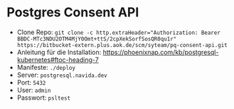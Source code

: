 # Postgres Consent API

- Clone Repo: ``git clone -c http.extraHeader="Authorization: Bearer BBDC-MTc3NDU2OTM4MjY0Omt+ttS/2cpXekSorfSosQR0qu1r" https://bitbucket-extern.plus.aok.de/scm/syteam/pq-consent-api.git``
- Anleitung für die Installation: https://phoenixnap.com/kb/postgresql-kubernetes#ftoc-heading-7
- Manifeste: ``./deploy``
- Server: ``postgresql.navida.dev``
- Port: ``5432``
- User: ``admin``
- Passwort: ``psltest``
